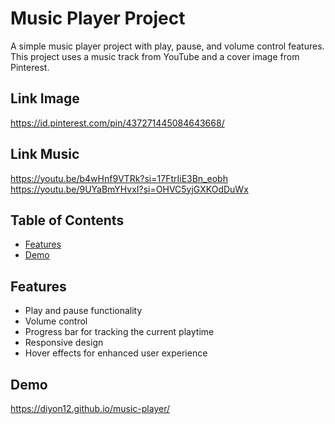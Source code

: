 # Music Player Project

A simple music player project with play, pause, and volume control features. This project uses a music track from YouTube and a cover image from Pinterest.

## Link Image
https://id.pinterest.com/pin/437271445084643668/

## Link Music
https://youtu.be/b4wHnf9VTRk?si=17FtrIiE3Bn_eobh
https://youtu.be/9UYaBmYHvxI?si=OHVC5yjGXKOdDuWx


## Table of Contents

- [Features](#features)
- [Demo](#demo)


## Features

- Play and pause functionality
- Volume control
- Progress bar for tracking the current playtime
- Responsive design
- Hover effects for enhanced user experience

## Demo
https://diyon12.github.io/music-player/